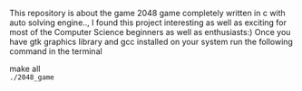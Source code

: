 This repository is about the game 2048 game completely written in c with auto solving engine.., I found this project interesting as well as exciting for most of the Computer Science beginners as well as enthusiasts:)
Once you have gtk graphics library and gcc installed on your system run the following command in the terminal

make all<br>
``./2048_game``	
